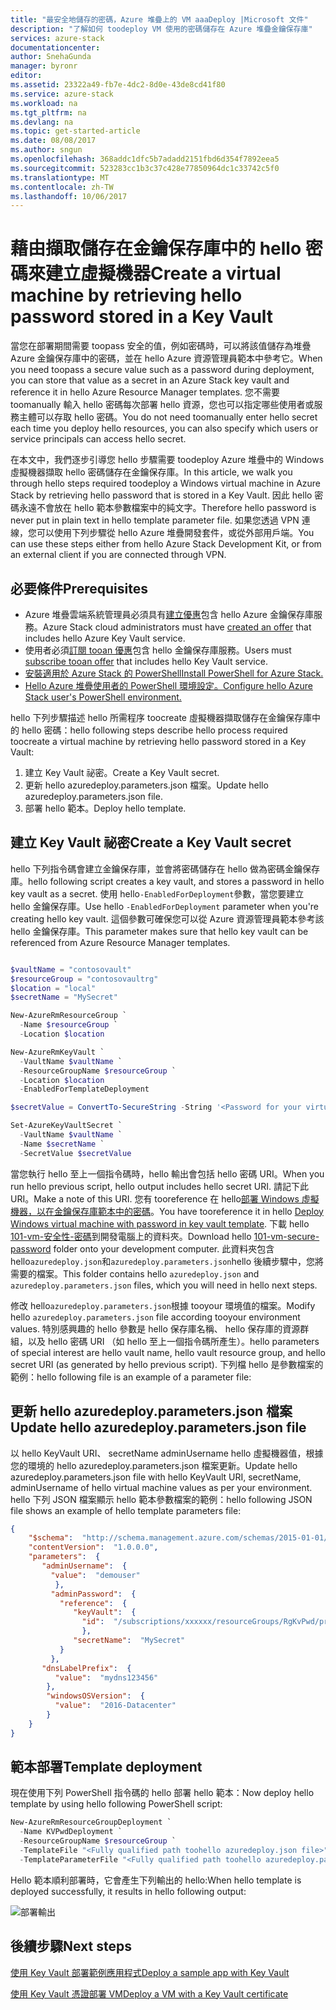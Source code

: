 ```yaml
---
title: "最安全地儲存的密碼，Azure 堆疊上的 VM aaaDeploy |Microsoft 文件"
description: "了解如何 toodeploy VM 使用的密碼儲存在 Azure 堆疊金鑰保存庫"
services: azure-stack
documentationcenter: 
author: SnehaGunda
manager: byronr
editor: 
ms.assetid: 23322a49-fb7e-4dc2-8d0e-43de8cd41f80
ms.service: azure-stack
ms.workload: na
ms.tgt_pltfrm: na
ms.devlang: na
ms.topic: get-started-article
ms.date: 08/08/2017
ms.author: sngun
ms.openlocfilehash: 368addc1dfc5b7adadd2151fbd6d354f7892eea5
ms.sourcegitcommit: 523283cc1b3c37c428e77850964dc1c33742c5f0
ms.translationtype: MT
ms.contentlocale: zh-TW
ms.lasthandoff: 10/06/2017
---
```

# <a name="create-a-virtual-machine-by-retrieving-hello-password-stored-in-a-key-vault"></a><span data-ttu-id="b9ea5-103">藉由擷取儲存在金鑰保存庫中的 hello 密碼來建立虛擬機器</span><span class="sxs-lookup"><span data-stu-id="b9ea5-103">Create a virtual machine by retrieving hello password stored in a Key Vault</span></span>

<span data-ttu-id="b9ea5-104">當您在部署期間需要 toopass 安全的值，例如密碼時，可以將該值儲存為堆疊 Azure 金鑰保存庫中的密碼，並在 hello Azure 資源管理員範本中參考它。</span><span class="sxs-lookup"><span data-stu-id="b9ea5-104">When you need toopass a secure value such as a password during deployment, you can store that value as a secret in an Azure Stack key vault and reference it in hello Azure Resource Manager templates.</span></span> <span data-ttu-id="b9ea5-105">您不需要 toomanually 輸入 hello 密碼每次部署 hello 資源，您也可以指定哪些使用者或服務主體可以存取 hello 密碼。</span><span class="sxs-lookup"><span data-stu-id="b9ea5-105">You do not need toomanually enter hello secret each time you deploy hello resources, you can also specify which users or service principals can access hello secret.</span></span> 

<span data-ttu-id="b9ea5-106">在本文中，我們逐步引導您 hello 步驟需要 toodeploy Azure 堆疊中的 Windows 虛擬機器擷取 hello 密碼儲存在金鑰保存庫。</span><span class="sxs-lookup"><span data-stu-id="b9ea5-106">In this article, we walk you through hello steps required toodeploy a Windows virtual machine in Azure Stack by retrieving hello password that is stored in a Key Vault.</span></span> <span data-ttu-id="b9ea5-107">因此 hello 密碼永遠不會放在 hello 範本參數檔案中的純文字。</span><span class="sxs-lookup"><span data-stu-id="b9ea5-107">Therefore hello password is never put in plain text in hello template parameter file.</span></span> <span data-ttu-id="b9ea5-108">如果您透過 VPN 連線，您可以使用下列步驟從 hello Azure 堆疊開發套件，或從外部用戶端。</span><span class="sxs-lookup"><span data-stu-id="b9ea5-108">You can use these steps either from hello Azure Stack Development Kit, or from an external client if you are connected through VPN.</span></span>

## <a name="prerequisites"></a><span data-ttu-id="b9ea5-109">必要條件</span><span class="sxs-lookup"><span data-stu-id="b9ea5-109">Prerequisites</span></span>

* <span data-ttu-id="b9ea5-110">Azure 堆疊雲端系統管理員必須具有[建立優惠](azure-stack-create-offer.md)包含 hello Azure 金鑰保存庫服務。</span><span class="sxs-lookup"><span data-stu-id="b9ea5-110">Azure Stack cloud administrators must have [created an offer](azure-stack-create-offer.md) that includes hello Azure Key Vault service.</span></span>  
* <span data-ttu-id="b9ea5-111">使用者必須[訂閱 tooan 優惠](azure-stack-subscribe-plan-provision-vm.md)包含 hello 金鑰保存庫服務。</span><span class="sxs-lookup"><span data-stu-id="b9ea5-111">Users must [subscribe tooan offer](azure-stack-subscribe-plan-provision-vm.md) that includes hello Key Vault service.</span></span>  
* [<span data-ttu-id="b9ea5-112">安裝適用於 Azure Stack 的 PowerShell</span><span class="sxs-lookup"><span data-stu-id="b9ea5-112">Install PowerShell for Azure Stack.</span></span>](azure-stack-powershell-install.md)  
* [<span data-ttu-id="b9ea5-113">Hello Azure 堆疊使用者的 PowerShell 環境設定。</span><span class="sxs-lookup"><span data-stu-id="b9ea5-113">Configure hello Azure Stack user's PowerShell environment.</span></span>](azure-stack-powershell-configure-user.md)

<span data-ttu-id="b9ea5-114">hello 下列步驟描述 hello 所需程序 toocreate 虛擬機器擷取儲存在金鑰保存庫中的 hello 密碼：</span><span class="sxs-lookup"><span data-stu-id="b9ea5-114">hello following steps describe hello process required toocreate a virtual machine by retrieving hello password stored in a Key Vault:</span></span>

1. <span data-ttu-id="b9ea5-115">建立 Key Vault 祕密。</span><span class="sxs-lookup"><span data-stu-id="b9ea5-115">Create a Key Vault secret.</span></span>
2. <span data-ttu-id="b9ea5-116">更新 hello azuredeploy.parameters.json 檔案。</span><span class="sxs-lookup"><span data-stu-id="b9ea5-116">Update hello azuredeploy.parameters.json file.</span></span>
3. <span data-ttu-id="b9ea5-117">部署 hello 範本。</span><span class="sxs-lookup"><span data-stu-id="b9ea5-117">Deploy hello template.</span></span>

## <a name="create-a-key-vault-secret"></a><span data-ttu-id="b9ea5-118">建立 Key Vault 祕密</span><span class="sxs-lookup"><span data-stu-id="b9ea5-118">Create a Key Vault secret</span></span>

<span data-ttu-id="b9ea5-119">hello 下列指令碼會建立金鑰保存庫，並會將密碼儲存在 hello 做為密碼金鑰保存庫。</span><span class="sxs-lookup"><span data-stu-id="b9ea5-119">hello following script creates a key vault, and stores a password in hello key vault as a secret.</span></span> <span data-ttu-id="b9ea5-120">使用 hello`-EnabledForDeployment`參數，當您要建立 hello 金鑰保存庫。</span><span class="sxs-lookup"><span data-stu-id="b9ea5-120">Use hello `-EnabledForDeployment` parameter when you're creating hello key vault.</span></span> <span data-ttu-id="b9ea5-121">這個參數可確保您可以從 Azure 資源管理員範本參考該 hello 金鑰保存庫。</span><span class="sxs-lookup"><span data-stu-id="b9ea5-121">This parameter makes sure that hello key vault can be referenced from Azure Resource Manager templates.</span></span>

```powershell

$vaultName = "contosovault"
$resourceGroup = "contosovaultrg"
$location = "local"
$secretName = "MySecret"

New-AzureRmResourceGroup `
  -Name $resourceGroup `
  -Location $location

New-AzureRmKeyVault `
  -VaultName $vaultName `
  -ResourceGroupName $resourceGroup `
  -Location $location
  -EnabledForTemplateDeployment

$secretValue = ConvertTo-SecureString -String '<Password for your virtual machine>' -AsPlainText -Force

Set-AzureKeyVaultSecret `
  -VaultName $vaultName `
  -Name $secretName `
  -SecretValue $secretValue

```

<span data-ttu-id="b9ea5-122">當您執行 hello 至上一個指令碼時，hello 輸出會包括 hello 密碼 URI。</span><span class="sxs-lookup"><span data-stu-id="b9ea5-122">When you run hello previous script, hello output includes hello secret URI.</span></span> <span data-ttu-id="b9ea5-123">請記下此 URI。</span><span class="sxs-lookup"><span data-stu-id="b9ea5-123">Make a note of this URI.</span></span> <span data-ttu-id="b9ea5-124">您有 tooreference 在 hello[部署 Windows 虛擬機器，以在金鑰保存庫範本中的密碼](https://github.com/Azure/azure-quickstart-templates/tree/master/101-vm-secure-password)。</span><span class="sxs-lookup"><span data-stu-id="b9ea5-124">You have tooreference it in hello [Deploy Windows virtual machine with password in key vault template](https://github.com/Azure/azure-quickstart-templates/tree/master/101-vm-secure-password).</span></span> <span data-ttu-id="b9ea5-125">下載 hello [101-vm-安全性-密碼](https://github.com/Azure/azure-quickstart-templates/tree/master/101-vm-secure-password)到開發電腦上的資料夾。</span><span class="sxs-lookup"><span data-stu-id="b9ea5-125">Download hello [101-vm-secure-password](https://github.com/Azure/azure-quickstart-templates/tree/master/101-vm-secure-password) folder onto your development computer.</span></span> <span data-ttu-id="b9ea5-126">此資料夾包含 hello`azuredeploy.json`和`azuredeploy.parameters.json`hello 後續步驟中，您將需要的檔案。</span><span class="sxs-lookup"><span data-stu-id="b9ea5-126">This folder contains hello `azuredeploy.json` and `azuredeploy.parameters.json` files, which you will need in hello next steps.</span></span>

<span data-ttu-id="b9ea5-127">修改 hello`azuredeploy.parameters.json`根據 tooyour 環境值的檔案。</span><span class="sxs-lookup"><span data-stu-id="b9ea5-127">Modify hello `azuredeploy.parameters.json` file according tooyour environment values.</span></span> <span data-ttu-id="b9ea5-128">特別感興趣的 hello 參數是 hello 保存庫名稱、 hello 保存庫的資源群組，以及 hello 密碼 URI （如 hello 至上一個指令碼所產生）。</span><span class="sxs-lookup"><span data-stu-id="b9ea5-128">hello parameters of special interest are hello vault name, hello vault resource group, and hello secret URI (as generated by hello previous script).</span></span> <span data-ttu-id="b9ea5-129">下列檔 hello 是參數檔案的範例：</span><span class="sxs-lookup"><span data-stu-id="b9ea5-129">hello following file is an example of a parameter file:</span></span>

## <a name="update-hello-azuredeployparametersjson-file"></a><span data-ttu-id="b9ea5-130">更新 hello azuredeploy.parameters.json 檔案</span><span class="sxs-lookup"><span data-stu-id="b9ea5-130">Update hello azuredeploy.parameters.json file</span></span>

<span data-ttu-id="b9ea5-131">以 hello KeyVault URI、 secretName adminUsername hello 虛擬機器值，根據您的環境的 hello azuredeploy.parameters.json 檔案更新。</span><span class="sxs-lookup"><span data-stu-id="b9ea5-131">Update hello azuredeploy.parameters.json file with hello KeyVault URI, secretName, adminUsername of hello virtual machine values as per your environment.</span></span> <span data-ttu-id="b9ea5-132">hello 下列 JSON 檔案顯示 hello 範本參數檔案的範例：</span><span class="sxs-lookup"><span data-stu-id="b9ea5-132">hello following JSON file shows an example of hello template parameters file:</span></span> 

```json
{
    "$schema":  "http://schema.management.azure.com/schemas/2015-01-01/deploymentParameters.json#",
    "contentVersion":  "1.0.0.0",
    "parameters":  {
       "adminUsername":  {
         "value":  "demouser"
          },
         "adminPassword":  {
           "reference":  {
              "keyVault":  {
                "id":  "/subscriptions/xxxxxx/resourceGroups/RgKvPwd/providers/Microsoft.KeyVault/vaults/KvPwd"
                },
              "secretName":  "MySecret"
           }
         },
       "dnsLabelPrefix":  {
          "value":  "mydns123456"
        },
        "windowsOSVersion":  {
          "value":  "2016-Datacenter"
        }
    }
}

```

## <a name="template-deployment"></a><span data-ttu-id="b9ea5-133">範本部署</span><span class="sxs-lookup"><span data-stu-id="b9ea5-133">Template deployment</span></span>

<span data-ttu-id="b9ea5-134">現在使用下列 PowerShell 指令碼的 hello 部署 hello 範本：</span><span class="sxs-lookup"><span data-stu-id="b9ea5-134">Now deploy hello template by using hello following PowerShell script:</span></span>

```powershell
New-AzureRmResourceGroupDeployment `
  -Name KVPwdDeployment `
  -ResourceGroupName $resourceGroup `
  -TemplateFile "<Fully qualified path toohello azuredeploy.json file>" `
  -TemplateParameterFile "<Fully qualified path toohello azuredeploy.parameters.json file>"
```
<span data-ttu-id="b9ea5-135">Hello 範本順利部署時，它會產生下列輸出的 hello:</span><span class="sxs-lookup"><span data-stu-id="b9ea5-135">When hello template is deployed successfully, it results in hello following output:</span></span>

![部署輸出](media\azure-stack-kv-deploy-vm-with-secret/deployment-output.png)


## <a name="next-steps"></a><span data-ttu-id="b9ea5-137">後續步驟</span><span class="sxs-lookup"><span data-stu-id="b9ea5-137">Next steps</span></span>
[<span data-ttu-id="b9ea5-138">使用 Key Vault 部署範例應用程式</span><span class="sxs-lookup"><span data-stu-id="b9ea5-138">Deploy a sample app with Key Vault</span></span>](azure-stack-kv-sample-app.md)

[<span data-ttu-id="b9ea5-139">使用 Key Vault 憑證部署 VM</span><span class="sxs-lookup"><span data-stu-id="b9ea5-139">Deploy a VM with a Key Vault certificate</span></span>](azure-stack-kv-push-secret-into-vm.md)

